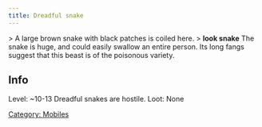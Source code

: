 ```yaml
---
title: Dreadful snake
---
```


\> A large brown snake with black patches is coiled here.
\> **look snake**
The snake is huge, and could easily swallow an entire person. Its long
fangs
suggest that this beast is of the poisonous variety.

## Info

Level: ~10-13
Dreadful snakes are hostile.
Loot: None

[Category: Mobiles](Category:_Mobiles "wikilink")